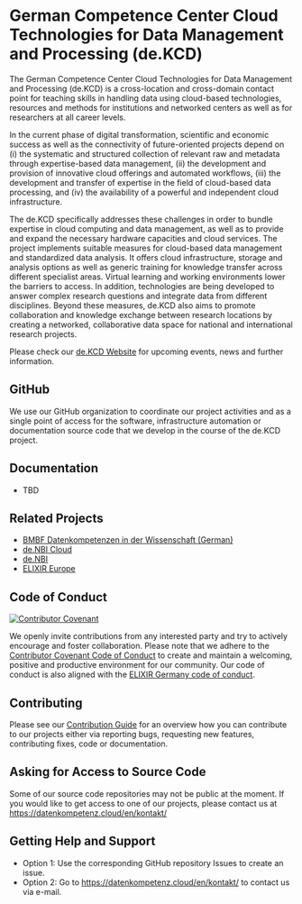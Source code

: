 # German Competence Center Cloud Technologies for Data Management and Processing (de.KCD)

The German Competence Center Cloud Technologies for Data Management and Processing (de.KCD) is a cross-location and cross-domain contact point for teaching skills in handling data using cloud-based technologies, resources and methods for institutions and networked centers as well as for researchers at all career levels.

In the current phase of digital transformation, scientific and economic success as well as the connectivity of future-oriented projects depend on (i) the systematic and structured collection of relevant raw and metadata through expertise-based data management, (ii) the development and provision of innovative cloud offerings and automated workflows, (iii) the development and transfer of expertise in the field of cloud-based data processing, and (iv) the availability of a powerful and independent cloud infrastructure.

The de.KCD specifically addresses these challenges in order to bundle expertise in cloud computing and data management, as well as to provide and expand the necessary hardware capacities and cloud services. The project implements suitable measures for cloud-based data management and standardized data analysis. It offers cloud infrastructure, storage and analysis options as well as generic training for knowledge transfer across different specialist areas. Virtual learning and working environments lower the barriers to access. In addition, technologies are being developed to answer complex research questions and integrate data from different disciplines. Beyond these measures, de.KCD also aims to promote collaboration and knowledge exchange between research locations by creating a networked, collaborative data space for national and international research projects.

Please check our [de.KCD Website](https://datenkompetenz.cloud/) for upcoming events, news and further information.

## GitHub

We use our GitHub organization to coordinate our project activities and as a single point of access for the software, infrastructure automation or documentation source code that we develop in the course of the de.KCD project.

## Documentation

- TBD

## Related Projects

- [BMBF Datenkompetenzen in der Wissenschaft (German)](https://www.bmbf.de/DE/Forschung/Wissenschaftssystem/Forschungsdaten/DatenkompetenzenInDerWissenschaft/datenkompetenzeninderwissenschaft_node.html)
- [de.NBI Cloud](https://cloud.denbi.de/)
- [de.NBI](https://www.denbi.de/)
- [ELIXIR Europe](https://elixir-europe.org/)

## Code of Conduct
[![Contributor Covenant](https://img.shields.io/badge/Contributor%20Covenant-2.1-4baaaa.svg)](https://github.com/lifs-tools/.github/blob/main/CODE_OF_CONDUCT.md)

We openly invite contributions from any interested party and try to actively encourage and foster collaboration.
Please note that we adhere to the [Contributor Covenant Code of Conduct](https://github.com/deNBI/.github/blob/main/CODE_OF_CONDUCT.md) to create and maintain a welcoming, positive and productive environment for our community. Our code of conduct is also aligned with the [ELIXIR Germany code of conduct](https://www.denbi.de/code-of-conduct). 

## Contributing
Please see our [Contribution Guide](https://github.com/deNBI/.github/blob/main/CONTRIBUTING.md) for an overview how you can contribute to our projects either via reporting bugs, requesting new features, contributing fixes, code or documentation.

## Asking for Access to Source Code
Some of our source code repositories may not be public at the moment. If you would like to get access to one of our projects, please contact us at https://datenkompetenz.cloud/en/kontakt/

## Getting Help and Support

- Option 1: Use the corresponding GitHub repository Issues to create an issue.
- Option 2: Go to https://datenkompetenz.cloud/en/kontakt/ to contact us via e-mail.
